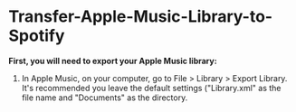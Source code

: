 # Transfer-Apple-Music-Library-to-Spotify

**First, you will need to export your Apple Music library:**  
1. In Apple Music, on your computer, go to File > Library > Export Library.  
It's recommended you leave the default settings ("Library.xml" as the file name and "Documents" as the directory.


